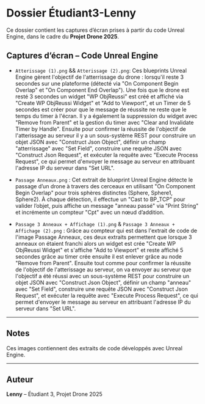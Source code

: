 # Dossier Étudiant3-Lenny

Ce dossier contient les captures d’écran prises à partir du code Unreal Engine, dans le cadre du **Projet Drone 2025**.

## Captures d’écran – Code Unreal Engine

- `Atterissage (1).png` && `Atterissage (2).png`: Ces blueprints Unreal Engine gèrent l'objectif de l'atterrissage du drone : lorsqu'il reste 3 secondes sur une plateforme (détecté via "On Component Begin Overlap" et "On Component End Overlap"). Une fois que le drone est resté 3 secondes un widget "WP ObjReussi" est créé et affiché via "Create WP ObjReussi Widget" et "Add to Viewport", et un Timer de 5 secondes est créer pour que le message de réussite ne reste que le temps du timer à l'écran. Il y a également la suppression du widget avec "Remove from Parent" et la gestion du timer avec "Clear and Invalidate Timer by Handle". Ensuite pour confirmer la réussite de l'objectif de l'atterissage au serveur il y a un sous-système REST pour construire un objet JSON avec "Construct Json Object", définir un champ "atterrissage" avec "Set Field", construire une requête JSON avec "Construct Json Request", et exécuter la requête avec "Execute Process Request", ce qui permet d'envoyer le message au serveur en attribuant l'adresse IP du serveur dans "Set URL".

- `Passage Anneaux.png` : Cet extrait de blueprint Unreal Engine détecte le passage d’un drone à travers des cerceaux en utilisant "On Component Begin Overlap" pour trois sphères distinctes (Sphere, Sphere1, Sphere2). À chaque détection, il effectue un "Cast to BP_TCP" pour valider l’objet, puis affiche un message "anneau passé" via "Print String" et incrémente un compteur "Cpt" avec un nœud d’addition.
  
- `Passage 3 Anneaux + Affichage (1).png` & `Passage 3 Anneaux + Affichage (2).png` : Grâce au compteur qui est dans l'extrait de code de l'image Passage Anneaux, ces deux extraits permettent que lorsque 3 anneaux on étaient franchi alors un widget est crée "Create WP ObjReussi Widget" et s'affiche "Add to Viewport" et reste affiché 5 secondes grâce au timer crée ensuite il est enlever grâce au node "Remove from Parent". Ensuite tout comme pour confirmer la réussite de l'objectif de l'atterissage au serveur, on va envoyer au serveur que l'objectif a été réussi avec un sous-système REST pour construire un objet JSON avec "Construct Json Object", définir un champ "anneau" avec "Set Field", construire une requête JSON avec "Construct Json Request", et exécuter la requête avec "Execute Process Request", ce qui permet d'envoyer le message au serveur en attribuant l'adresse IP du serveur dans "Set URL".
---

## Notes

Ces images contiennent des extraits de code développés avec Unreal Engine.

---

## Auteur

**Lenny** – Étudiant 3, Projet Drone 2025
